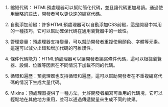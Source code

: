 

1. 縮短代碼： HTML預處理器可以幫助簡化代碼，並且讓代碼更加易讀。通過使用簡略的語法，開發者可以更快速的編寫代碼。

2. 自動添加前綴：許多HTML預處理器可以自動添加CSS前綴，這是開發中常用的一種技巧，它可以幫助確保代碼在通用瀏覽器中的一致性。

3. 管理變量：預處理器支持變量，可以幫助開發者重複使用顏色、字體等元素。這還可以減少出錯和增加代碼的可維護性。

4. 條件代碼能力：HTML預處理器可以讓開發者編寫條件代碼，這可以根據瀏覽器、設備、位置等因素在不同情況下加載不同的代碼。

5. 循環和遍歷：預處理器也支持循環和遍歷，這可以幫助開發者在不重複編寫代碼的情況下生成大量代碼。

6. Mixins：預處理器提供了一種方法，允許開發者編寫可重用的代碼塊，它可以輕鬆地在其他地方重用，並可以通過傳遞變量來生成不同的效果。